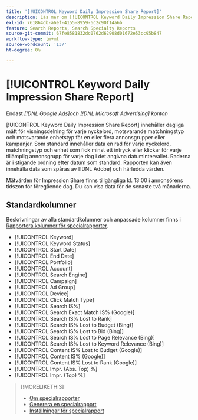 ```yaml
---
title: '[!UICONTROL Keyword Daily Impression Share Report]'
description: Läs mer om [!UICONTROL Keyword Daily Impression Share Report].
exl-id: 761864db-a6ef-4155-8959-6c2c90f14a6b
feature: Search Reports, Search Specialty Reports
source-git-commit: 67fe8581832dc0762d62908d01672e53cc95b847
workflow-type: tm+mt
source-wordcount: '137'
ht-degree: 0%

---
```


# [!UICONTROL Keyword Daily Impression Share Report]

Endast *[!DNL Google Ads]och [!DNL Microsoft Advertising] konton*

[!UICONTROL Keyword Daily Impression Share Report] innehåller dagliga mått för visningsdelning för varje nyckelord, motsvarande matchningstyp och motsvarande enhetstyp för en eller flera annonsgrupper eller kampanjer. Som standard innehåller data en rad för varje nyckelord, matchningstyp och enhet som fick minst ett intryck eller klickar för varje tillämplig annonsgrupp för varje dag i det angivna datumintervallet. Raderna är i stigande ordning efter datum som standard. Rapporten kan även innehålla data som spåras av [!DNL Adobe] och härledda värden.

Mätvärden för Impression Share finns tillgängliga kl. 13:00 i annonsörens tidszon för föregående dag. Du kan visa data för de senaste två månaderna.

## Standardkolumner

Beskrivningar av alla standardkolumner och anpassade kolumner finns i [Rapportera kolumner för specialrapporter](specialty-report-columns.md).

* [!UICONTROL Keyword]
* [!UICONTROL Keyword Status]
* [!UICONTROL Start Date]
* [!UICONTROL End Date]
* [!UICONTROL Portfolio]
* [!UICONTROL Account]
* [!UICONTROL Search Engine]
* [!UICONTROL Campaign]
* [!UICONTROL Ad Group]
* [!UICONTROL Device]
* [!UICONTROL Click Match Type]
* [!UICONTROL Search IS%]
* [!UICONTROL Search Exact Match IS% (Google)]
* [!UICONTROL Search IS% Lost to Rank]
* [!UICONTROL Search IS% Lost to Budget (Bing)]
* [!UICONTROL Search IS% Lost to Bid (Bing)]
* [!UICONTROL Search IS% Lost to Page Relevance (Bing)]
* [!UICONTROL Search IS% Lost to Keyword Relevance (Bing)]
* [!UICONTROL Content IS% Lost to Budget (Google)]
* [!UICONTROL Content IS% (Google)]
* [!UICONTROL Content IS% Lost to Rank (Google)]
* [!UICONTROL Impr. (Abs. Top) %]
* [!UICONTROL Impr. (Top) %]

>[!MORELIKETHIS]
>
>* [Om specialrapporter](specialty-report-about.md)
>* [Generera en specialrapport](specialty-report-generate.md)
>* [Inställningar för specialrapport](specialty-report-settings.md)
